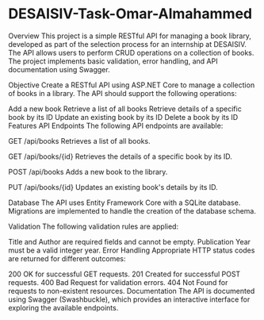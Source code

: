 # DESAISIV-Task-Omar-Almahammed


Overview
This project is a simple RESTful API for managing a book library, developed as part of the selection process for an internship at DESAISIV. The API allows users to perform CRUD operations on a collection of books. The project implements basic validation, error handling, and API documentation using Swagger.

Objective
Create a RESTful API using ASP.NET Core to manage a collection of books in a library. The API should support the following operations:

Add a new book
Retrieve a list of all books
Retrieve details of a specific book by its ID
Update an existing book by its ID
Delete a book by its ID
Features
API Endpoints
The following API endpoints are available:

GET /api/books
Retrieves a list of all books.

GET /api/books/{id}
Retrieves the details of a specific book by its ID.

POST /api/books
Adds a new book to the library.

PUT /api/books/{id}
Updates an existing book's details by its ID.


Database
The API uses Entity Framework Core with a SQLite database. Migrations are implemented to handle the creation of the database schema.

Validation
The following validation rules are applied:

Title and Author are required fields and cannot be empty.
Publication Year must be a valid integer year.
Error Handling
Appropriate HTTP status codes are returned for different outcomes:

200 OK for successful GET requests.
201 Created for successful POST requests.
400 Bad Request for validation errors.
404 Not Found for requests to non-existent resources.
Documentation
The API is documented using Swagger (Swashbuckle), which provides an interactive interface for exploring the available endpoints.
